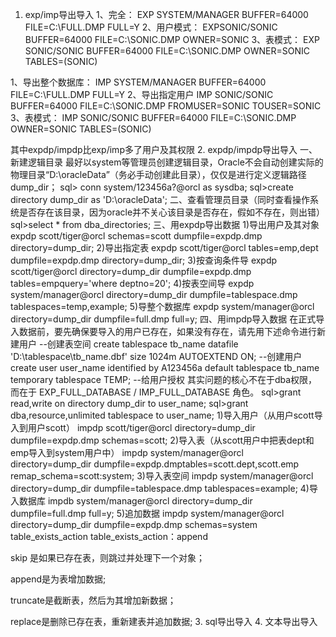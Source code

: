 1. exp/imp导出导入
1、完全：
EXP SYSTEM/MANAGER BUFFER=64000 FILE=C:\FULL.DMP FULL=Y
2、用户模式：
EXPSONIC/SONIC    BUFFER=64000 FILE=C:\SONIC.DMP OWNER=SONIC
3、表模式：
EXP SONIC/SONIC   BUFFER=64000 FILE=C:\SONIC.DMP OWNER=SONIC TABLES=(SONIC)

1、导出整个数据库：
IMP SYSTEM/MANAGER BUFFER=64000 FILE=C:\FULL.DMP FULL=Y
2、导出指定用户
IMP SONIC/SONIC BUFFER=64000 FILE=C:\SONIC.DMP FROMUSER=SONIC TOUSER=SONIC
3、表模式：
IMP SONIC/SONIC    BUFFER=64000 FILE=C:\SONIC.DMP OWNER=SONIC TABLES=(SONIC) 

其中expdp/impdp比exp/imp多了用户及其权限
2. expdp/impdp导出导入
一、新建逻辑目录
最好以system等管理员创建逻辑目录，Oracle不会自动创建实际的物理目录“D:\oracleData”（务必手动创建此目录），仅仅是进行定义逻辑路径dump_dir；
     sql> conn system/123456a?@orcl as sysdba;
     sql>create directory dump_dir as 'D:\oracleData';
二、查看管理员目录（同时查看操作系统是否存在该目录，因为oracle并不关心该目录是否存在，假如不存在，则出错）
     sql>select * from dba_directories;
三、用expdp导出数据
1)导出用户及其对象
expdp scott/tiger@orcl schemas=scott dumpfile=expdp.dmp directory=dump_dir;
2)导出指定表
expdp scott/tiger@orcl tables=emp,dept dumpfile=expdp.dmp directory=dump_dir;
3)按查询条件导
expdp scott/tiger@orcl directory=dump_dir dumpfile=expdp.dmp tables=empquery='where deptno=20';
4)按表空间导
expdp system/manager@orcl directory=dump_dir dumpfile=tablespace.dmp tablespaces=temp,example;
5)导整个数据库
expdp system/manager@orcl directory=dump_dir dumpfile=full.dmp full=y;
四、用impdp导入数据
在正式导入数据前，要先确保要导入的用户已存在，如果没有存在，请先用下述命令进行新建用户
--创建表空间
create tablespace tb_name datafile 'D:\tablespace\tb_name.dbf' size 1024m AUTOEXTEND ON;
--创建用户
create user user_name identified by A123456a default tablespace tb_name temporary tablespace TEMP;
--给用户授权
其实问题的核心不在于dba权限，而在于 EXP_FULL_DATABASE / IMP_FULL_DATABASE 角色。
sql>grant read,write on directory dump_dir to user_name;
sql>grant dba,resource,unlimited tablespace to user_name;
1)导入用户（从用户scott导入到用户scott）
impdp scott/tiger@orcl directory=dump_dir dumpfile=expdp.dmp schemas=scott;
2)导入表（从scott用户中把表dept和emp导入到system用户中）
impdp system/manager@orcl directory=dump_dir dumpfile=expdp.dmptables=scott.dept,scott.emp remap_schema=scott:system;
3)导入表空间
impdp system/manager@orcl directory=dump_dir dumpfile=tablespace.dmp tablespaces=example;
4)导入数据库
impdb system/manager@orcl directory=dump_dir dumpfile=full.dmp full=y;
5)追加数据
impdp system/manager@orcl directory=dump_dir dumpfile=expdp.dmp schemas=system table_exists_action
table_exists_action：append

skip 是如果已存在表，则跳过并处理下一个对象；

append是为表增加数据;

truncate是截断表，然后为其增加新数据；

replace是删除已存在表，重新建表并追加数据;
3. sql导出导入
4. 文本导出导入